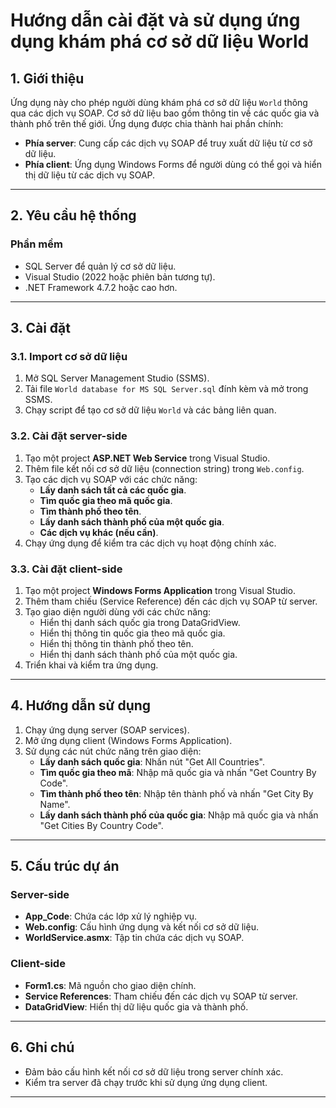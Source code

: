 # Hướng dẫn cài đặt và sử dụng ứng dụng khám phá cơ sở dữ liệu World

## 1. Giới thiệu
Ứng dụng này cho phép người dùng khám phá cơ sở dữ liệu `World` thông qua các dịch vụ SOAP. Cơ sở dữ liệu bao gồm thông tin về các quốc gia và thành phố trên thế giới. Ứng dụng được chia thành hai phần chính:

- **Phía server**: Cung cấp các dịch vụ SOAP để truy xuất dữ liệu từ cơ sở dữ liệu.
- **Phía client**: Ứng dụng Windows Forms để người dùng có thể gọi và hiển thị dữ liệu từ các dịch vụ SOAP.

---

## 2. Yêu cầu hệ thống

### Phần mềm
- SQL Server để quản lý cơ sở dữ liệu.
- Visual Studio (2022 hoặc phiên bản tương tự).
- .NET Framework 4.7.2 hoặc cao hơn.

---

## 3. Cài đặt

### 3.1. Import cơ sở dữ liệu
1. Mở SQL Server Management Studio (SSMS).
2. Tải file `World database for MS SQL Server.sql` đính kèm và mở trong SSMS.
3. Chạy script để tạo cơ sở dữ liệu `World` và các bảng liên quan.

### 3.2. Cài đặt server-side
1. Tạo một project **ASP.NET Web Service** trong Visual Studio.
2. Thêm file kết nối cơ sở dữ liệu (connection string) trong `Web.config`.
3. Tạo các dịch vụ SOAP với các chức năng:
    - **Lấy danh sách tất cả các quốc gia**.
    - **Tìm quốc gia theo mã quốc gia**.
    - **Tìm thành phố theo tên**.
    - **Lấy danh sách thành phố của một quốc gia**.
    - **Các dịch vụ khác (nếu cần)**.
4. Chạy ứng dụng để kiểm tra các dịch vụ hoạt động chính xác.

### 3.3. Cài đặt client-side
1. Tạo một project **Windows Forms Application** trong Visual Studio.
2. Thêm tham chiếu (Service Reference) đến các dịch vụ SOAP từ server.
3. Tạo giao diện người dùng với các chức năng:
    - Hiển thị danh sách quốc gia trong DataGridView.
    - Hiển thị thông tin quốc gia theo mã quốc gia.
    - Hiển thị thông tin thành phố theo tên.
    - Hiển thị danh sách thành phố của một quốc gia.
4. Triển khai và kiểm tra ứng dụng.

---

## 4. Hướng dẫn sử dụng
1. Chạy ứng dụng server (SOAP services).
2. Mở ứng dụng client (Windows Forms Application).
3. Sử dụng các nút chức năng trên giao diện:
    - **Lấy danh sách quốc gia**: Nhấn nút "Get All Countries".
    - **Tìm quốc gia theo mã**: Nhập mã quốc gia và nhấn "Get Country By Code".
    - **Tìm thành phố theo tên**: Nhập tên thành phố và nhấn "Get City By Name".
    - **Lấy danh sách thành phố của quốc gia**: Nhập mã quốc gia và nhấn "Get Cities By Country Code".

---

## 5. Cấu trúc dự án

### Server-side
- **App_Code**: Chứa các lớp xử lý nghiệp vụ.
- **Web.config**: Cấu hình ứng dụng và kết nối cơ sở dữ liệu.
- **WorldService.asmx**: Tập tin chứa các dịch vụ SOAP.

### Client-side
- **Form1.cs**: Mã nguồn cho giao diện chính.
- **Service References**: Tham chiếu đến các dịch vụ SOAP từ server.
- **DataGridView**: Hiển thị dữ liệu quốc gia và thành phố.

---

## 6. Ghi chú
- Đảm bảo cấu hình kết nối cơ sở dữ liệu trong server chính xác.
- Kiểm tra server đã chạy trước khi sử dụng ứng dụng client.

---

